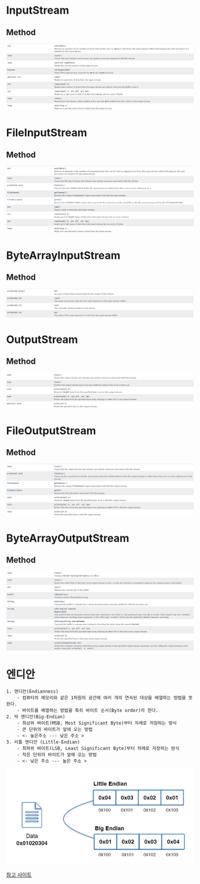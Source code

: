 # InputStream
## Method
![img_png](./img/img_13.png)

# FileInputStream
## Method
![img_png](./img/img_14.png)

# ByteArrayInputStream
## Method
![img_png](./img/img_15.png)

# OutputStream
## Method
![img_png](./img/img_16.png)

# FileOutputStream
## Method
![img_png](./img/img_17.png)

# ByteArrayOutputStream
## Method
![img_png](./img/img_18.png)

# 엔디안
    1. 엔디안(Endianness)
        - 컴퓨터의 메모리와 같은 1차원의 공간에 여러 개의 연속된 대상을 배열하는 방법을 뜻한다.
        - 바이트를 배열하는 방법을 특히 바이트 순서(Byte order)라 한다.
    2. 빅 엔디안(Big-Endian)
        - 최상위 바이트(MSB, Most Significant Byte)부터 차례로 저장하는 방식
        - 큰 단위의 바이트가 앞에 오는 방법
        - <- 높은주소 --- 낮은 주소 >
    3. 리틀 엔디안 (Little-Endian)
        - 최하위 바이트(LSB, Least Significant Byte)부터 차례로 저장하는 방식
        - 작은 단위의 바이트가 앞에 오는 방법
        - <- 낮은 주소 --- 높은 주소 >
![img_png](./img/img_19.png)

[참고 사이트](https://catsbi.oopy.io/20112bd1-0d38-48ab-b8bc-c01fded65fab)